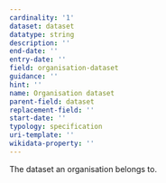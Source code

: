 ```yaml
---
cardinality: '1'
dataset: dataset
datatype: string
description: ''
end-date: ''
entry-date: ''
field: organisation-dataset
guidance: ''
hint: ''
name: Organisation dataset
parent-field: dataset
replacement-field: ''
start-date: ''
typology: specification
uri-template: ''
wikidata-property: ''
---
```


The dataset an organisation belongs to.
